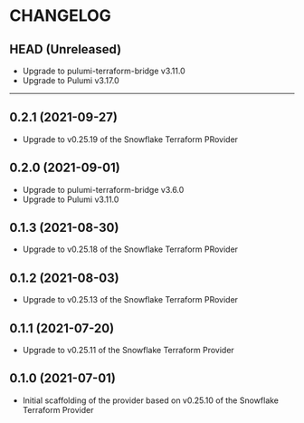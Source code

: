 CHANGELOG
=========

## HEAD (Unreleased)
* Upgrade to pulumi-terraform-bridge v3.11.0
* Upgrade to Pulumi v3.17.0

---

## 0.2.1 (2021-09-27)
* Upgrade to v0.25.19 of the Snowflake Terraform PRovider

## 0.2.0 (2021-09-01)
* Upgrade to pulumi-terraform-bridge v3.6.0
* Upgrade to Pulumi v3.11.0

## 0.1.3 (2021-08-30)
* Upgrade to v0.25.18 of the Snowflake Terraform PRovider

## 0.1.2 (2021-08-03)
* Upgrade to v0.25.13 of the Snowflake Terraform PRovider

## 0.1.1 (2021-07-20)
* Upgrade to v0.25.11 of the Snowflake Terraform Provider

## 0.1.0 (2021-07-01)
* Initial scaffolding of the provider based on v0.25.10 of the Snowflake Terraform Provider
